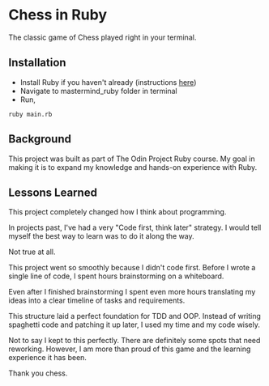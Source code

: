 # Chess in Ruby
The classic game of Chess played right in your terminal.
## Installation
* Install Ruby if you haven't already (instructions [here](https://www.ruby-lang.org/en/documentation/installation/))
* Navigate to mastermind_ruby folder in terminal
* Run,
```
ruby main.rb
```
## Background
This project was built as part of The Odin Project Ruby course. My goal in making it is to expand my knowledge and hands-on experience with Ruby.
## Lessons Learned
This project completely changed how I think about programming.

In projects past, I've had a very "Code first, think later" strategy. I would tell myself the best way to learn was to do it along the way.

Not true at all.

This project went so smoothly because I didn't code first. Before I wrote a single line of code, I spent hours brainstorming on a whiteboard.

Even after I finished brainstorming I spent even more hours translating my ideas into a clear timeline of tasks and requirements.

This structure laid a perfect foundation for TDD and OOP. Instead of writing spaghetti code and patching it up later, I used my time and my code wisely.

Not to say I kept to this perfectly. There are definitely some spots that need reworking. However, I am more than proud of this game and the learning experience it has been.

Thank you chess.

